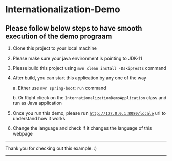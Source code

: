 # Internationalization-Demo

## Please follow below steps to have smooth execution of the demo prograam

1. Clone this project to your local machine
2. Please make sure your java environment is pointing to JDK-11
3. Please build this project using `mvn clean install -DskipTests` command
4. After build, you can start this application by any one of the way

    a. Either use `mvn spring-boot:run` command
    
    b. Or Right clieck on the `InternationalizationDemoApplication` class and run as Java application
    
 5. Once you run this demo, please run [`http://127.0.0.1:8080/locale`](http://127.0.0.1:8080/locale) url to understand how it works
 
6. Change the language and check if it changes the language of this webpage

***
Thank you for checking out this example. :)
***